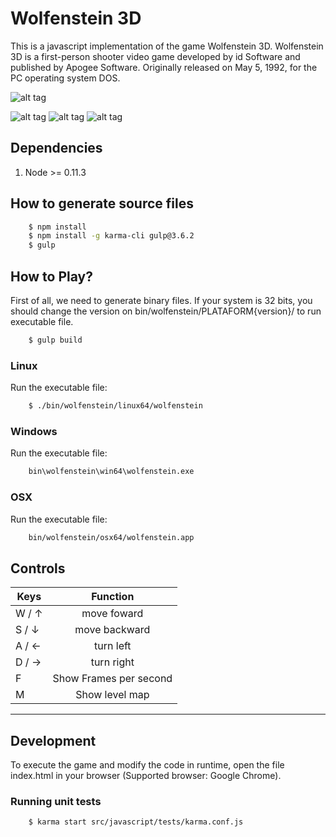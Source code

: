 # Wolfenstein 3D

This is a javascript implementation of the game Wolfenstein 3D.
Wolfenstein 3D is a first-person shooter video game developed by id Software and published by Apogee Software.
Originally released on May 5, 1992, for the PC operating system DOS.

![alt tag](https://raw.github.com/madureira/wolfenstein/master/src/resources/icons/github-logo.jpg)

![alt tag](https://raw.github.com/madureira/wolfenstein/master/src/resources/icons/screenshot_01.png) ![alt tag](https://raw.github.com/madureira/wolfenstein/master/src/resources/icons/screenshot_02.png) ![alt tag](https://raw.github.com/madureira/wolfenstein/master/src/resources/icons/screenshot_03.png)

## Dependencies

1. Node >= 0.11.3


## How to generate source files

```sh
    $ npm install
    $ npm install -g karma-cli gulp@3.6.2
    $ gulp
```


## How to Play?
First of all, we need to generate binary files.
If your system is 32 bits, you should change the version on bin/wolfenstein/PLATAFORM{version}/ to run executable file.

```sh
    $ gulp build
```

### Linux
Run the executable file:

```sh
    $ ./bin/wolfenstein/linux64/wolfenstein
```

### Windows
Run the executable file:

```sh
    bin\wolfenstein\win64\wolfenstein.exe
```

### OSX
Run the executable file:

```sh
    bin/wolfenstein/osx64/wolfenstein.app
```


## Controls

| Keys          | Function                |
| ------------- |:-----------------------:|
| W / ↑         | move foward             |
| S / ↓         | move backward           |
| A / ←         | turn left               |
| D / →         | turn right              |
| F             | Show Frames per second  |
| M             | Show level map          |


---

## Development
To execute the game and modify the code in runtime, open the file index.html in your browser (Supported browser: Google Chrome).

### Running unit tests

```sh
    $ karma start src/javascript/tests/karma.conf.js
```

